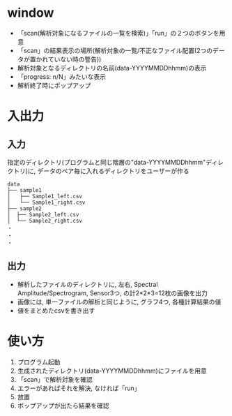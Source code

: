 # window
- 「scan(解析対象になるファイルの一覧を検索)」「run」の２つのボタンを用意
- 「scan」の結果表示の場所(解析対象の一覧/不正なファイル配置(2つのデータが置かれていない時の警告))
- 解析対象となるディレクトリの名前(data-YYYYMMDDhhmm)の表示
- 「progress: n/N」みたいな表示
- 解析終了時にポップアップ

# 入出力
## 入力
指定のディレクトリ(プログラムと同じ階層の"data-YYYYMMDDhhmm"ディレクトリ)に, データのペア毎に入れるディレクトリをユーザーが作る

```examle
data
├── sample1
│   ├── Sample1_left.csv
│   └── Sample1_right.csv
├── sample2
│  ├── Sample2_left.csv
│  └── Sample2_right.csv
・
・
・
```
## 出力
- 解析したファイルのディレクトリに, 左右, Spectral Amplitude/Spectrogram, Sensor3つ, の計2\*2\*3=12枚の画像を出力
- 画像には, 単一ファイルの解析と同じように, グラフ4つ, 各種計算結果の値
- 値をまとめたcsvを書き出す

# 使い方
1. プログラム起動
1. 生成されたディレクトリ(data-YYYYMMDDhhmm)にファイルを用意
1. 「scan」で解析対象を確認
1. エラーがあればそれを解決, なければ「run」
1. 放置
1. ポップアップが出たら結果を確認